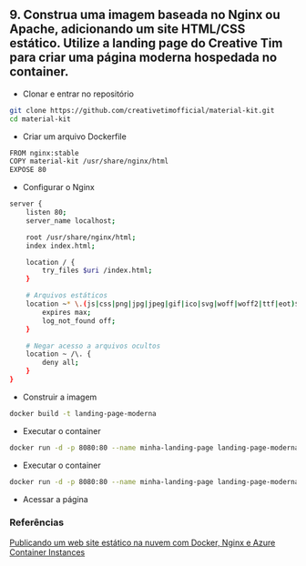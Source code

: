 ## 9. Construa uma imagem baseada no Nginx ou Apache, adicionando um site HTML/CSS estático. Utilize a landing page do Creative Tim para criar uma página moderna hospedada no container.

- Clonar e entrar no repositório
```bash
git clone https://github.com/creativetimofficial/material-kit.git
cd material-kit
```

- Criar um arquivo Dockerfile
```bash
FROM nginx:stable
COPY material-kit /usr/share/nginx/html
EXPOSE 80
```

- Configurar o Nginx
```bash
server {
    listen 80;
    server_name localhost;

    root /usr/share/nginx/html;
    index index.html;

    location / {
        try_files $uri /index.html;
    }

    # Arquivos estáticos
    location ~* \.(js|css|png|jpg|jpeg|gif|ico|svg|woff|woff2|ttf|eot)$ {
        expires max;
        log_not_found off;
    }

    # Negar acesso a arquivos ocultos
    location ~ /\. {
        deny all;
    }
}
```

- Construir a imagem
```bash
docker build -t landing-page-moderna
```

- Executar o container
```bash
docker run -d -p 8080:80 --name minha-landing-page landing-page-moderna
```

- Executar o container
```bash
docker run -d -p 8080:80 --name minha-landing-page landing-page-moderna
```

- Acessar a página

### Referências
[Publicando um web site estático na nuvem com Docker, Nginx e Azure Container Instances](https://renatogroffe.medium.com/publicando-um-web-site-est%C3%A1tico-na-nuvem-com-docker-nginx-e-azure-container-instances-d688823bbe1b)